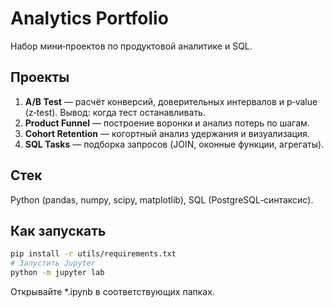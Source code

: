 # Analytics Portfolio

Набор мини‑проектов по продуктовой аналитике и SQL.

## Проекты
1) **A/B Test** — расчёт конверсий, доверительных интервалов и p‑value (z‑test). Вывод: когда тест останавливать.
2) **Product Funnel** — построение воронки и анализ потерь по шагам.
3) **Cohort Retention** — когортный анализ удержания и визуализация.
4) **SQL Tasks** — подборка запросов (JOIN, оконные функции, агрегаты).

## Стек
Python (pandas, numpy, scipy, matplotlib), SQL (PostgreSQL‑синтаксис).

## Как запускать
```bash
pip install -r utils/requirements.txt
# Запустить Jupyter
python -m jupyter lab
```
Открывайте *.ipynb в соответствующих папках.
